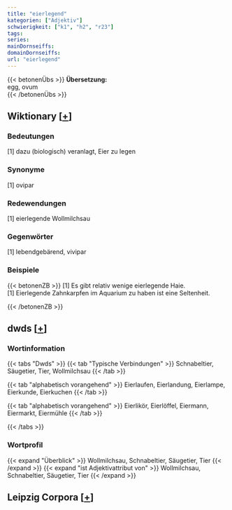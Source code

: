 ```yaml
---
title: "eierlegend"
kategorien: ["Adjektiv"]
schwierigkeit: ["k1", "h2", "r23"]
tags:
series:
mainDornseiffs:
domainDornseiffs:
url: "eierlegend"
---
```


{{< betonenÜbs >}}
**Übersetzung:**  
egg, ovum  
{{< /betonenÜbs >}}

## Wiktionary [[+](https://de.wiktionary.org/wiki/eierlegend)]

### Bedeutungen
[1] dazu (biologisch) veranlagt, Eier zu legen  

### Synonyme
[1] ovipar  

### Redewendungen
[1] eierlegende Wollmilchsau  

### Gegenwörter
[1] lebendgebärend, vivipar  

### Beispiele
{{< betonenZB >}}
[1] Es gibt relativ wenige eierlegende Haie.  
[1] Eierlegende Zahnkarpfen im Aquarium zu haben ist eine Seltenheit.  

{{< /betonenZB >}}


## dwds [[+](https://www.dwds.de/wb/eierlegend)]

### Wortinformation
{{< tabs "Dwds" >}}
{{< tab "Typische Verbindungen" >}}
Schnabeltier, Säugetier, Tier, Wollmilchsau
{{< /tab >}}

{{< tab "alphabetisch vorangehend" >}}
Eierlaufen, Eierlandung, Eierlampe, Eierkunde, Eierkuchen
{{< /tab >}}

{{< tab "alphabetisch vorangehend" >}}
Eierlikör, Eierlöffel, Eiermann, Eiermarkt, Eiermühle
{{< /tab >}}

{{< /tabs >}}

### Wortprofil
{{< expand "Überblick" >}} Wollmilchsau, Schnabeltier, Säugetier, Tier {{< /expand >}}
{{< expand "ist Adjektivattribut von" >}} Wollmilchsau, Schnabeltier, Säugetier, Tier {{< /expand >}}

## Leipzig Corpora [[+](https://corpora.uni-leipzig.de/en/res?word=eierlegend&corpusId=deu_newscrawl-public_2018)]

